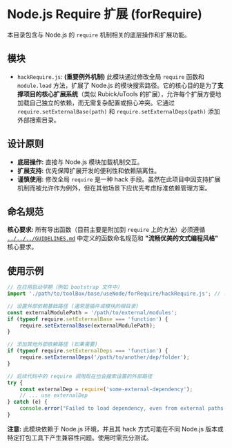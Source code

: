 # Node.js Require 扩展 (forRequire)

本目录包含与 Node.js 的 `require` 机制相关的底层操作和扩展功能。

## 模块

-   `hackRequire.js`: **(重要例外机制)** 此模块通过修改全局 `require` 函数和 `module.load` 方法，扩展了 Node.js 的模块搜索路径。它的核心目的是为了**支撑项目的核心扩展系统**（类似 Rubick/uTools 的扩展），允许每个扩展方便地加载自己独立的依赖，而无需复杂配置或担心冲突。它通过 `require.setExternalBase(path)` 和 `require.setExternalDeps(path)` 添加外部搜索目录。

## 设计原则

-   **底层操作:** 直接与 Node.js 模块加载机制交互。
-   **扩展支持:** 优先保障扩展开发的便利性和依赖隔离性。
-   **谨慎使用:** 修改全局 `require` 是一种 hack 手段。虽然在此项目中因支持扩展机制而被允许作为例外，但在其他场景下应优先考虑标准依赖管理方案。

## 命名规范

**核心要求:** 所有导出函数（目前主要是附加到 `require` 上的方法）必须遵循 [`../../../GUIDELINES.md`](../../../GUIDELINES.md) 中定义的函数命名规范和 **"流畅优美的文式编程风格"** 核心要求。

## 使用示例

```javascript
// 在应用启动早期（例如 bootstrap 文件中）
import './path/to/toolBox/base/useNode/forRequire/hackRequire.js'; // 引入以应用 hack

// 设置外部依赖基础路径 (通常是插件或模块的根目录)
const externalModulePath = '/path/to/external/modules';
if (typeof require.setExternalBase === 'function') {
    require.setExternalBase(externalModulePath);
}

// 添加其他外部依赖路径 (如果需要)
if (typeof require.setExternalDeps === 'function') {
    require.setExternalDeps('/path/to/another/dep/folder');
}

// 后续代码中的 require 调用现在也会搜索设置的外部路径
try {
    const externalDep = require('some-external-dependency');
    // ... use externalDep
} catch (e) {
    console.error("Failed to load dependency, even from external paths:", e);
}
```

**注意:** 此模块依赖于 Node.js 环境，并且其 hack 方式可能在不同 Node.js 版本或特定打包工具下产生兼容性问题。使用时需充分测试。 